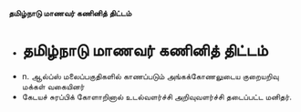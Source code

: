 **தமிழ்நாடு மாணவர் கணினித் திட்டம்**
- # தமிழ்நாடு மாணவர் கணினித் திட்டம்
- n. ஆல்ப்ஸ் மலைப்பகுதிகளில் காணப்படும் அங்கக்கோணலுடைய குறையறிவு மக்கள் வகையினர்
- கேடயச் சுரப்பிக் கோளாறினால் உடல்வளர்ச்சி அறிவுவளர்ச்சி தடைப்பட்ட மனிதர்.

